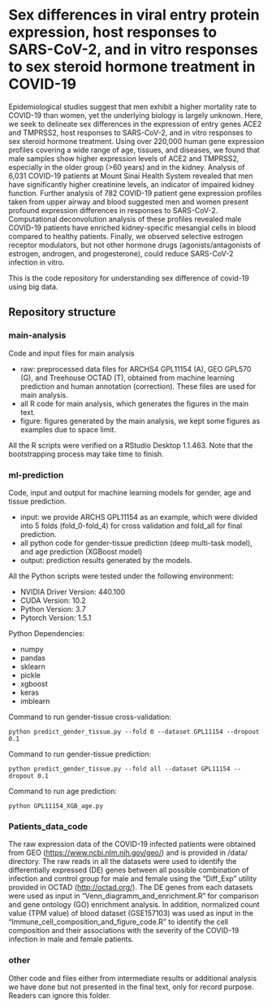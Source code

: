 # Sex differences in viral entry protein expression, host responses to SARS-CoV-2, and in vitro responses to sex steroid hormone treatment in COVID-19
Epidemiological studies suggest that men exhibit a higher mortality rate to COVID-19 than women, yet the underlying biology is largely unknown. Here, we seek to delineate sex differences in the expression of entry genes ACE2 and TMPRSS2, host responses to SARS-CoV-2, and in vitro responses to sex steroid hormone treatment. Using over 220,000 human gene expression profiles covering a wide range of age, tissues, and diseases, we found that male samples show higher expression levels of ACE2 and TMPRSS2, especially in the older group (>60 years) and in the kidney. Analysis of 6,031 COVID-19 patients at Mount Sinai Health System revealed that men have significantly higher creatinine levels, an indicator of impaired kidney function. Further analysis of 782 COVID-19 patient gene expression profiles taken from upper airway and blood suggested men and women present profound expression differences in responses to SARS-CoV-2. Computational deconvolution analysis of these profiles revealed male COVID-19 patients have enriched kidney-specific mesangial cells in blood compared to healthy patients. Finally, we observed selective estrogen receptor modulators, but not other hormone drugs (agonists/antagonists of estrogen, androgen, and progesterone), could reduce SARS-CoV-2 infection in vitro.

This is the code repository for understanding sex difference of covid-19 using big data. 

## Repository structure
### main-analysis
Code and input files for main analysis
- raw: preprocessed data files for ARCHS4 GPL11154 (A), GEO GPL570 (G), and Treehouse OCTAD (T), obtained from machine learning prediction and human annotation (correction). These files are used for main analysis.
- all R code for main analysis, which generates the figures in the main text.
- figure: figures generated by the main analysis, we kept some figures as examples due to space limit.

All the R scripts were verified on a RStudio Desktop 1.1.463. Note that the bootstrapping process may take time to finish.

### ml-prediction 
Code, input and output for machine learning models for gender, age and tissue prediction.
- input: we provide ARCHS GPL11154 as an example, which were divided into 5 folds (fold_0-fold_4) for cross validation and fold_all for final prediction.
- all python code for gender-tissue prediction (deep multi-task model), and age prediction (XGBoost model)
- output: prediction results generated by the models.

All the Python scripts were tested under the following environment:
- NVIDIA Driver Version: 440.100
- CUDA Version: 10.2
- Python Version: 3.7
- Pytorch Version: 1.5.1

Python Dependencies:
- numpy
- pandas
- sklearn
- pickle
- xgboost
- keras
- imblearn

Command to run gender-tissue cross-validation:

`python predict_gender_tissue.py --fold 0 --dataset GPL11154 --dropout 0.1`

Command to run gender-tissue prediction:

`python predict_gender_tissue.py --fold all --dataset GPL11154 --dropout 0.1`

Command to run age prediction:

`python GPL11154_XGB_age.py`
### Patients_data_code
The raw expression data of the COVID-19 infected patients were obtained from GEO (https://www.ncbi.nlm.nih.gov/geo/) and is provided in /data/ directory. The raw reads in all the datasets were used to identify the differentially expressed (DE) genes between all possible combination of infection and control group for male and female using the “Diff_Exp” utility provided in OCTAD (http://octad.org/). The DE genes from each datasets were used as input in “Venn_diagramm_and_enrichment.R” for comparison and gene ontology (GO) enrichment analysis. In addition, normalized count value (TPM value) of blood dataset (GSE157103) was used as input in the “Immune_cell_composition_and_figure_code.R” to identify the cell composition and their associations with the severity of the COVID-19 infection in male and female patients.   

### other
Other code and files either from intermediate results or additional analysis we have done but not presented in the final text, only for record purpose. Readers can ignore this folder.
